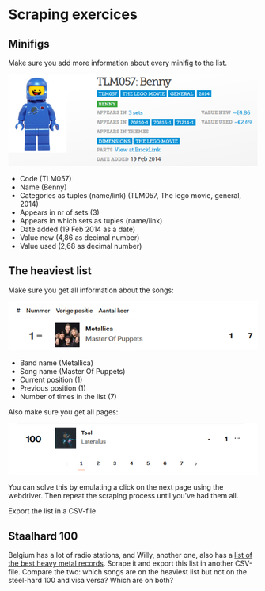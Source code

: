 # Scraping exercices

## Minifigs

Make sure you add more information about every minifig to the list.

![](2022-03-24-14-31-32.png)

* Code (TLM057)
* Name (Benny)
* Categories as tuples (name/link) (TLM057, The lego movie, general, 2014)
* Appears in nr of sets (3)
* Appears in which sets as tuples (name/link)
* Date added (19 Feb 2014 as a date)
* Value new (4,86 as decimal number)
* Value used (2,68 as decimal number)

## The heaviest list

Make sure you get all information about the songs:

![](2022-03-24-15-10-36.png)

* Band name (Metallica)
* Song name (Master Of Puppets)
* Current position (1)
* Previous position (1)
* Number of times in the list (7)

Also make sure you get all pages:

![](2022-03-24-15-11-57.png)

You can solve this by emulating a click on the next page using the webdriver. Then repeat the scraping process until you've had them all.

Export the list in a CSV-file

## Staalhard 100

Belgium has a lot of radio stations, and Willy, another one, also has a [list of the best heavy metal records](https://www.willy.radio/hitlijsten/staalhard-100-bekijk-de-lijst). Scrape it and export this list in another CSV-file. Compare the two: which songs are on the heaviest list but not on the steel-hard 100 and visa versa? Which are on both?
